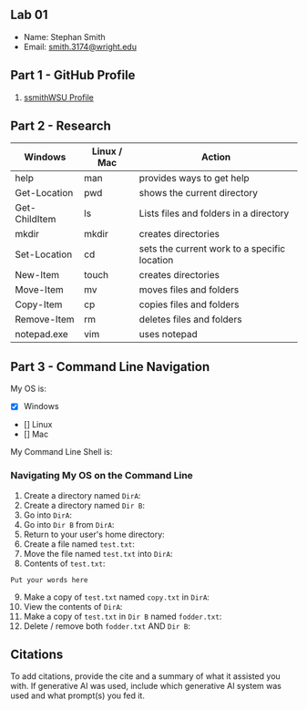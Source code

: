 ## Lab 01

- Name: Stephan Smith
- Email: smith.3174@wright.edu

## Part 1 - GitHub Profile

1. [ssmithWSU Profile](https://github.com/ssmithWSU)

## Part 2 - Research

| Windows | Linux / Mac | Action |
| ---     | ---         | ---    |
| help    | man         |provides ways to get help|
| Get-Location | pwd    |shows the current directory       |
| Get-ChildItem | ls    |Lists files and folders in a directory       |
| mkdir   | mkdir       |creates directories        |
| Set-Location | cd     |sets the current work to a specific location        |
| New-Item | touch      |creates directories        |
| Move-Item | mv        |moves files and folders        |
| Copy-Item | cp        |copies files and folders        |
| Remove-Item | rm      |deletes files and folders        |
| notepad.exe | vim     |uses notepad        |

## Part 3 - Command Line Navigation

My OS is:
- [x] Windows
- [] Linux
- [] Mac

My Command Line Shell is: 

### Navigating My OS on the Command Line

1. Create a directory named `DirA`:
2. Create a directory named `Dir B`:
3. Go into `DirA`:
4. Go into `Dir B` from `DirA`:
5. Return to your user's home directory:
6. Create a file named `test.txt`:
7. Move the file named `test.txt` into `DirA`:
8. Contents of `test.txt`:
```
Put your words here
```
9. Make a copy of `test.txt` named `copy.txt` in `DirA`:
10. View the contents of `DirA`: 
11. Make a copy of `test.txt` in `Dir B` named `fodder.txt`:
12. Delete / remove both `fodder.txt` AND `Dir B`:

## Citations

To add citations, provide the cite and a summary of what it assisted you with.  If generative AI was used, include which generative AI system was used and what prompt(s) you fed it.
